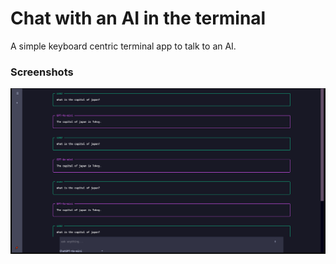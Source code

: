 # Chat with an AI in the terminal

A simple keyboard centric terminal app to talk to an AI.

### Screenshots
![screenshot](./chat-UI-screenshot.png)
